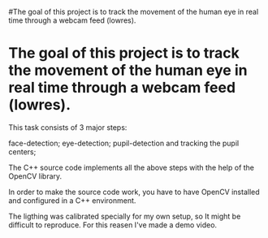 #The goal of this project is to track the movement of the human eye in real time through a webcam feed (lowres).
# The goal of this project is to track the movement of the human eye in real time through a webcam feed (lowres).

This task consists of 3 major steps:
  
  face-detection;
  eye-detection;
  pupil-detection and tracking the pupil centers;
  
The C++ source code implements all the above steps with the help of the OpenCV library.

In order to make the source code work, you have to have OpenCV installed and configured in a C++ environment.

The ligthing was calibrated specially for my own setup, so It might be difficult to reproduce. For this reasen I've made a demo video.




